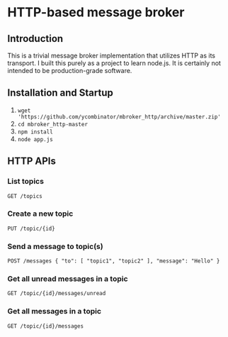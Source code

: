 # HTTP-based message broker

## Introduction
This is a trivial message broker implementation that utilizes HTTP as its transport. I built this purely as a project to learn node.js. It is certainly not intended to be production-grade software.

## Installation and Startup
1. `wget 'https://github.com/ycombinator/mbroker_http/archive/master.zip'`
2. `cd mbroker_http-master`
3. `npm install`
4. `node app.js`

## HTTP APIs
### List topics
`GET /topics`

### Create a new topic
`PUT /topic/{id}`

### Send a message to topic(s)
`POST /messages
{ "to": [ "topic1", "topic2" ], "message": "Hello" }`

### Get all unread messages in a topic
`GET /topic/{id}/messages/unread`

### Get all messages in a topic
`GET /topic/{id}/messages`

